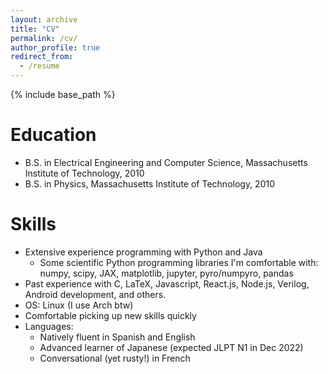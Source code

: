```yaml
---
layout: archive
title: "CV"
permalink: /cv/
author_profile: true
redirect_from:
  - /resume
---
```


{% include base_path %}

Education
======
* B.S. in Electrical Engineering and Computer Science, Massachusetts Institute of Technology, 2010
* B.S. in Physics, Massachusetts Institute of Technology, 2010
<!--
Work experience
======
* Summer 2015: Research Assistant
  * Github University
  * Duties included: Tagging issues
  * Supervisor: Professor Git

* Fall 2015: Research Assistant
  * Github University
  * Duties included: Merging pull requests
  * Supervisor: Professor Hub
-->
Skills
======
* Extensive experience programming with Python and Java
  * Some scientific Python programming libraries I'm comfortable with: numpy, scipy, JAX, matplotlib, jupyter, pyro/numpyro, pandas
* Past experience with C, LaTeX, Javascript, React.js, Node.js, Verilog, Android development, and others.
* OS: Linux (I use Arch btw)
* Comfortable picking up new skills quickly
* Languages:
  * Natively fluent in Spanish and English
  * Advanced learner of Japanese (expected JLPT N1 in Dec 2022)
  * Conversational (yet rusty!) in French
<!-- 
Publications
======
  <ul>{% for post in site.publications %}
    {% include archive-single-cv.html %}
  {% endfor %}</ul>
  
Talks
======
  <ul>{% for post in site.talks %}
    {% include archive-single-talk-cv.html %}
  {% endfor %}</ul>
  
Teaching
======
  <ul>{% for post in site.teaching %}
    {% include archive-single-cv.html %}
  {% endfor %}</ul>
  
Service and leadership
======
* Currently signed in to 43 different slack teams
-->